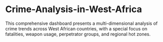 # Crime-Analysis-in-West-Africa
This comprehensive dashboard presents a multi-dimensional analysis of crime trends across West African countries, with a special focus on fatalities, weapon usage, perpetrator groups, and regional hot zones.
